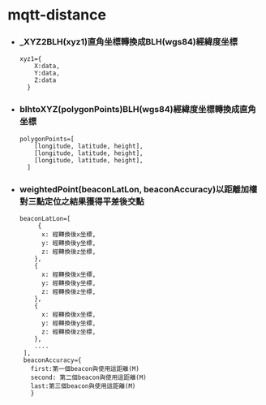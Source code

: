 # mqtt-distance

*   ### _XYZ2BLH(xyz1)直角坐標轉換成BLH(wgs84)經緯度坐標  
    ```
    xyz1={  
        X:data,  
        Y:data,  
        Z:data  
      }
    ```
      
*   ### blhtoXYZ(polygonPoints)BLH(wgs84)經緯度坐標轉換成直角坐標  
    ```
    polygonPoints=[  
        [longitude, latitude, height],  
        [longitude, latitude, height],  
        [longitude, latitude, height],  
      ]
    ```
        
*   ### weightedPoint(beaconLatLon, beaconAccuracy)以距離加權對三點定位之結果獲得平差後交點  
    ```
    beaconLatLon=[  
         {  
          x: 經轉換後x坐標,  
          y: 經轉換後y坐標,  
          z: 經轉換後z坐標,  
        },  
        {  
          x: 經轉換後x坐標,  
          y: 經轉換後y坐標,  
          z: 經轉換後z坐標,  
        },  
        {  
          x: 經轉換後x坐標,  
          y: 經轉換後y坐標,  
          z: 經轉換後z坐標,  
        },  
        ....
     ],
     beaconAccuracy={  
       first:第一個beacon與使用這距離(M)  
       second: 第二個beacon與使用這距離(M)  
       last:第三個beacon與使用這距離(M)  
       }
       ```
   

    


